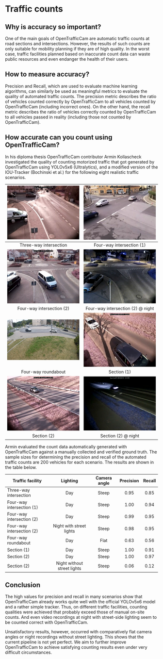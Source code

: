 # Traffic counts

## Why is accuracy so important?

One of the main goals of OpenTrafficCam are automatic traffic counts at road sections and intersections.
However, the results of such counts are only suitable for mobility planning if they are of high quality.
In the worst case, traffic facilities planned based on inaccurate count data can waste public resources and even endanger the health of their users.

## How to measure accuracy?

Precision and Recall, which are used to evaluate machine learning algorithms, can similarly be used as meaningful metrics to evaluate the quality of automated traffic counts.
The precision metric describes the ratio of vehicles counted correctly by OpenTrafficCam to all vehicles counted by OpenTrafficCam (including incorrect ones).
On the other hand, the recall metric describes the ratio of vehicles correctly counted by OpenTrafficCam to all vehicles passed in reality (including those not counted by OpenTrafficCam).

## How accurate can you count using OpenTrafficCam?

In his diploma thesis OpenTrafficCam contributor Armin Kollascheck investigated the quality of counting motorized traffic that got generated by OpenTrafficCam using YOLOv5x6 (Ultralytics), and a modified version of the IOU-Tracker (Bochinski et al.) for the following eight realistic traffic scenarios.

<!-- TODO: #65 Add table with images of the traffic scenarios  -->
|  ![image](counts/3-way_intersection.png)   |    ![image](counts/4-way_intersection_1.png)    |
| :----------------------------------------: | :---------------------------------------------: |
|           Three-way intersection           |            Four-way intersection (1)            |
| ![image](counts/4-way_intersection_2.png)  | ![image](counts/4-way_intersection_2_night.png) |
|         Four-way intersection (2)          |        Four-way intersection (2) @ night        |
| ![image](counts/4-way_roundabout_flat.png) |         ![image](counts/section_1.png)          |
|            Four-way roundabout             |                   Section (1)                   |
|       ![image](counts/section_2.png)       |      ![image](counts/section_2_night.png)       |
|                Section (2)                 |               Section (2) @ night               |

Armin evaluated the count data automatically generated with OpenTrafficCam against a manually collected and verified ground truth.
The sample sizes for determining the precision and recall of the automated traffic counts are 200 vehicles for each scenario.
The results are shown in the table below.

| Traffic facility          |          Lighting           | Camera angle | Precision | Recall |
| ------------------------- | :-------------------------: | :----------: | :-------: | :----: |
| Three-way intersection    |             Day             |    Steep     |   0.95    |  0.85  |
| Four-way intersection (1) |             Day             |    Steep     |   1.00    |  0.94  |
| Four-way intersection (2) |             Day             |    Steep     |   0.99    |  0.95  |
| Four-way intersection (2) |  Night with street lights   |    Steep     |   0.98    |  0.95  |
| Four-way roundabout       |             Day             |     Flat     |   0.63    |  0.56  |
| Section (1)               |             Day             |    Steep     |   1.00    |  0.91  |
| Section (2)               |             Day             |    Steep     |   1.00    |  0.97  |
| Section (2)               | Night without street lights |    Steep     |   0.06    |  0.12  |

## Conclusion

The high values for precision and recall in many scenarios show that OpenTrafficCam already works quite well with the official YOLOv5x6 model and a rather simple tracker.
Thus, on different traffic facilities, counting qualities were achieved that probably exceed those of manual on-site counts.
And even video recordings at night with street-side lighting seem to be counted correct with OpenTrafficCam.

Unsatisfactory results, however, occurred with comparatively flat camera angles or night recordings without street lighting.
This shows that the current pipeline is not yet perfect.
We aim to further improve OpenTrafficCam to achieve satisfying counting results even under very difficult circumstances.
